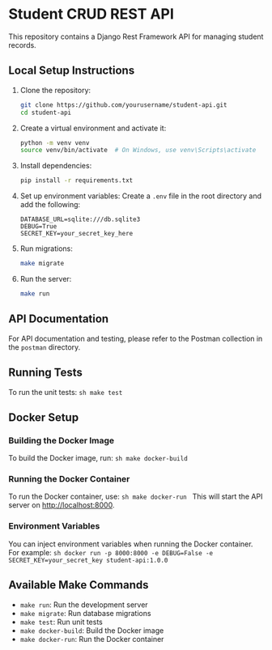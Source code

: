 # Student CRUD REST API

This repository contains a Django Rest Framework API for managing student records.

## Local Setup Instructions

1. Clone the repository:
    ```sh
    git clone https://github.com/yourusername/student-api.git
    cd student-api
    ```

2. Create a virtual environment and activate it:
    ```sh
    python -m venv venv
    source venv/bin/activate  # On Windows, use venv\Scripts\activate
    ```

3. Install dependencies:
    ```sh
    pip install -r requirements.txt
    ```

4. Set up environment variables:
    Create a `.env` file in the root directory and add the following:
    ```env
    DATABASE_URL=sqlite:///db.sqlite3
    DEBUG=True
    SECRET_KEY=your_secret_key_here
    ```

5. Run migrations:
    ```sh
    make migrate
    ```

6. Run the server:
    ```sh
    make run
    ```

## API Documentation

For API documentation and testing, please refer to the Postman collection in the `postman` directory.

## Running Tests

To run the unit tests:
    ```sh
    make test
    ```

## Docker Setup

### Building the Docker Image

To build the Docker image, run:
    ```sh
    make docker-build
    ```

### Running the Docker Container

To run the Docker container, use:
    ```sh
    make docker-run
    ```
    This will start the API server on [http://localhost:8000](http://localhost:8000).

### Environment Variables

You can inject environment variables when running the Docker container. For example:
    ```sh
    docker run -p 8000:8000 -e DEBUG=False -e SECRET_KEY=your_secret_key student-api:1.0.0
    ```

## Available Make Commands

- `make run`: Run the development server
- `make migrate`: Run database migrations
- `make test`: Run unit tests
- `make docker-build`: Build the Docker image
- `make docker-run`: Run the Docker container
